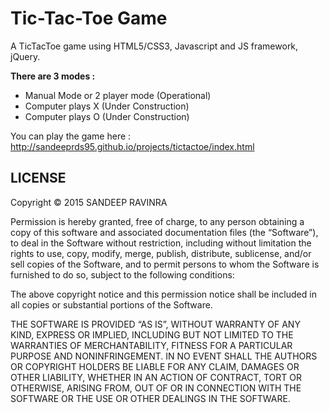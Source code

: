 <h1>Tic-Tac-Toe Game</h1>
A TicTacToe game using HTML5/CSS3, Javascript and JS framework, jQuery.

<b>There are 3 modes :</b>
* Manual Mode or 2 player mode (Operational)
* Computer plays X (Under Construction)
* Computer plays O (Under Construction)

You can play the game here : http://sandeeprds95.github.io/projects/tictactoe/index.html

<h2>LICENSE</h2>

Copyright © 2015 SANDEEP RAVINRA

Permission is hereby granted, free of charge, to any person obtaining a copy of this software and associated documentation files (the “Software”), to deal in the Software without restriction, including without limitation the rights to use, copy, modify, merge, publish, distribute, sublicense, and/or sell copies of the Software, and to permit persons to whom the Software is furnished to do so, subject to the following conditions:

The above copyright notice and this permission notice shall be included in all copies or substantial portions of the Software.

THE SOFTWARE IS PROVIDED “AS IS”, WITHOUT WARRANTY OF ANY KIND, EXPRESS OR IMPLIED, INCLUDING BUT NOT LIMITED TO THE WARRANTIES OF MERCHANTABILITY, FITNESS FOR A PARTICULAR PURPOSE AND NONINFRINGEMENT. IN NO EVENT SHALL THE AUTHORS OR COPYRIGHT HOLDERS BE LIABLE FOR ANY CLAIM, DAMAGES OR OTHER LIABILITY, WHETHER IN AN ACTION OF CONTRACT, TORT OR OTHERWISE, ARISING FROM, OUT OF OR IN CONNECTION WITH THE SOFTWARE OR THE USE OR OTHER DEALINGS IN THE SOFTWARE.
